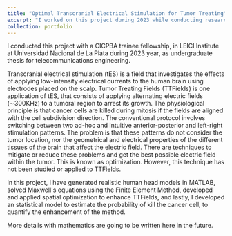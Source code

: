 ```yaml
---
title: "Optimal Transcranial Electrical Stimulation for Tumor Treating"
excerpt: "I worked on this project during 2023 while conducting research for my undergraduate thesis. In this work I studied the transcranial electrical stimulation inverse problem, and then developed and applied several of those methods to improve a brain tumor treating technique that uses Electric fields to treat glioblastomas multiformes. Then, I estimated the improvement by defining the probability of death of the cancerous brain cells based in a couple of papers. <br/><img src='/images/BrainTTFieldsPortfolio.jpg'>"
collection: portfolio
---
```


I conducted this project with a CICPBA trainee fellowship, in LEICI Institute at Universidad Nacional de La Plata during 2023 year, as undergraduate thesis for telecommunications engineering.

Transcranial electrical stimulation (tES) is a field that investigates the effects of applying low-intensity electrical currents to the human brain using electrodes placed on the scalp. Tumor Treating Fields (TTFields) is one application of tES, that consists of applying alternating electric fields (∼300KHz) to a tumoral region to arrest its growth. The physiological principle is that cancer cells are killed during mitosis if the fields are
aligned with the cell subdivision direction. The conventional protocol involves switching between two ad-hoc and intuitive anterior-posterior and left-right stimulation patterns. The problem is that these patterns do not consider the tumor location, nor the geometrical and electrical properties of the different tissues of the brain that affect the electric field. There are techniques to mitigate or reduce these problems and get the best possible electric field within the tumor. This is known as optimization. However, this technique has not been studied or applied to TTFields.

In this project, I have generated realistic human head models in MATLAB, solved Maxwell's equations using the Finite Element Method, developed and applied spatial optimization to enhance TTFields, and lastly, I developed an statistical model to estimate the probability of kill the cancer cell, to quantify the enhancement of the method.

More details with mathematics are going to be written here in the future.